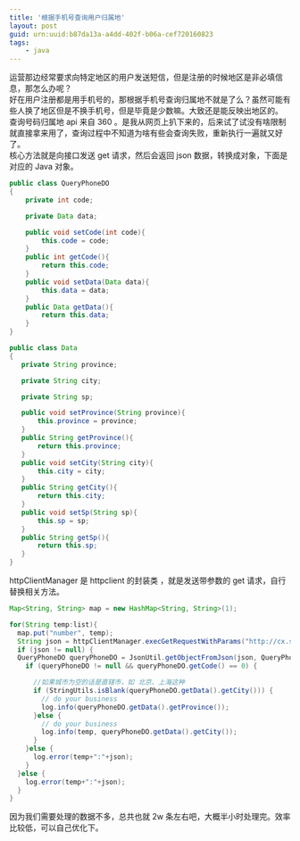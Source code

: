 ```yaml
---
title: '根据手机号查询用户归属地'
layout: post
guid: urn:uuid:b87da13a-a4dd-402f-b06a-cef720160823
tags:
    - java
---
```


运营那边经常要求向特定地区的用户发送短信，但是注册的时候地区是非必填信息，那怎么办呢？  
好在用户注册都是用手机号的，那根据手机号查询归属地不就是了么？虽然可能有些人换了地区但是不换手机号，但是毕竟是少数嘛。大致还是能反映出地区的。  
查询号码归属地 api 来自 360 。是我从网页上扒下来的，后来试了试没有啥限制就直接拿来用了，查询过程中不知道为啥有些会查询失败，重新执行一遍就又好了。    
核心方法就是向接口发送 get 请求，然后会返回 json 数据，转换成对象，下面是对应的 Java 对象。

```java
public class QueryPhoneDO
{
    private int code;

    private Data data;

    public void setCode(int code){
        this.code = code;
    }
    public int getCode(){
        return this.code;
    }
    public void setData(Data data){
        this.data = data;
    }
    public Data getData(){
        return this.data;
    }
}

public class Data
{
   private String province;

   private String city;

   private String sp;

   public void setProvince(String province){
       this.province = province;
   }
   public String getProvince(){
       return this.province;
   }
   public void setCity(String city){
       this.city = city;
   }
   public String getCity(){
       return this.city;
   }
   public void setSp(String sp){
       this.sp = sp;
   }
   public String getSp(){
       return this.sp;
   }
}

```

httpClientManager 是 httpclient 的封装类 ，就是发送带参数的 get 请求，自行替换相关方法。

```java
Map<String, String> map = new HashMap<String, String>(1);

for(String temp:list){
  map.put("number", temp);
  String json = httpClientManager.execGetRequestWithParams("http://cx.shouji.360.cn/phonearea.php", map);
  if (json != null) {
  QueryPhoneDO queryPhoneDO = JsonUtil.getObjectFromJson(json, QueryPhoneDO.class);
    if (queryPhoneDO != null && queryPhoneDO.getCode() == 0) {

      //如果城市为空的话是直辖市，如 北京、上海这种
      if (StringUtils.isBlank(queryPhoneDO.getData().getCity())) {
        // do your business
        log.info(queryPhoneDO.getData().getProvince());
      }else {
        // do your business
        log.info(temp, queryPhoneDO.getData().getCity());
      }
    }else {
      log.error(temp+":"+json);
    }
  }else {
    log.error(temp+":"+json);
  }
}
```

因为我们需要处理的数据不多，总共也就 2w 条左右吧，大概半小时处理完。效率比较低，可以自己优化下。
